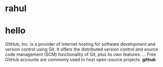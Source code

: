 # rahul
# hello
GitHub, Inc. is a provider of Internet hosting for software development and version control using Git. It offers the distributed version control and source code management (SCM) functionality of Git, plus its own features. ... Free GitHub accounts are commonly used to host open-source projects.
**github**
